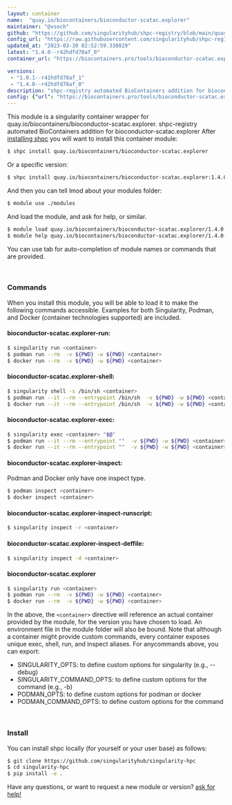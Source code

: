 ```yaml
---
layout: container
name:  "quay.io/biocontainers/bioconductor-scatac.explorer"
maintainer: "@vsoch"
github: "https://github.com/singularityhub/shpc-registry/blob/main/quay.io/biocontainers/bioconductor-scatac.explorer/container.yaml"
config_url: "https://raw.githubusercontent.com/singularityhub/shpc-registry/main/quay.io/biocontainers/bioconductor-scatac.explorer/container.yaml"
updated_at: "2023-03-30 02:52:59.338829"
latest: "1.4.0--r42hdfd78af_0"
container_url: "https://biocontainers.pro/tools/bioconductor-scatac.explorer"

versions:
 - "1.0.1--r41hdfd78af_1"
 - "1.4.0--r42hdfd78af_0"
description: "shpc-registry automated BioContainers addition for bioconductor-scatac.explorer"
config: {"url": "https://biocontainers.pro/tools/bioconductor-scatac.explorer", "maintainer": "@vsoch", "description": "shpc-registry automated BioContainers addition for bioconductor-scatac.explorer", "latest": {"1.4.0--r42hdfd78af_0": "sha256:cc4501d2bd8fbba963f5093514a9fde1b610caa40d23a15c19b0127653acd8f4"}, "tags": {"1.0.1--r41hdfd78af_1": "sha256:29edc141012c44c9bdd7c0c93bf90e071cf49e47bf80f3d3f053b5bb71b63fc5", "1.4.0--r42hdfd78af_0": "sha256:cc4501d2bd8fbba963f5093514a9fde1b610caa40d23a15c19b0127653acd8f4"}, "docker": "quay.io/biocontainers/bioconductor-scatac.explorer"}
---
```


This module is a singularity container wrapper for quay.io/biocontainers/bioconductor-scatac.explorer.
shpc-registry automated BioContainers addition for bioconductor-scatac.explorer
After [installing shpc](#install) you will want to install this container module:


```bash
$ shpc install quay.io/biocontainers/bioconductor-scatac.explorer
```

Or a specific version:

```bash
$ shpc install quay.io/biocontainers/bioconductor-scatac.explorer:1.4.0--r42hdfd78af_0
```

And then you can tell lmod about your modules folder:

```bash
$ module use ./modules
```

And load the module, and ask for help, or similar.

```bash
$ module load quay.io/biocontainers/bioconductor-scatac.explorer/1.4.0--r42hdfd78af_0
$ module help quay.io/biocontainers/bioconductor-scatac.explorer/1.4.0--r42hdfd78af_0
```

You can use tab for auto-completion of module names or commands that are provided.

<br>

### Commands

When you install this module, you will be able to load it to make the following commands accessible.
Examples for both Singularity, Podman, and Docker (container technologies supported) are included.

#### bioconductor-scatac.explorer-run:

```bash
$ singularity run <container>
$ podman run --rm  -v ${PWD} -w ${PWD} <container>
$ docker run --rm  -v ${PWD} -w ${PWD} <container>
```

#### bioconductor-scatac.explorer-shell:

```bash
$ singularity shell -s /bin/sh <container>
$ podman run --it --rm --entrypoint /bin/sh  -v ${PWD} -w ${PWD} <container>
$ docker run --it --rm --entrypoint /bin/sh  -v ${PWD} -w ${PWD} <container>
```

#### bioconductor-scatac.explorer-exec:

```bash
$ singularity exec <container> "$@"
$ podman run --it --rm --entrypoint ""  -v ${PWD} -w ${PWD} <container> "$@"
$ docker run --it --rm --entrypoint ""  -v ${PWD} -w ${PWD} <container> "$@"
```

#### bioconductor-scatac.explorer-inspect:

Podman and Docker only have one inspect type.

```bash
$ podman inspect <container>
$ docker inspect <container>
```

#### bioconductor-scatac.explorer-inspect-runscript:

```bash
$ singularity inspect -r <container>
```

#### bioconductor-scatac.explorer-inspect-deffile:

```bash
$ singularity inspect -d <container>
```



#### bioconductor-scatac.explorer

```bash
$ singularity run <container>
$ podman run --rm  -v ${PWD} -w ${PWD} <container>
$ docker run --rm  -v ${PWD} -w ${PWD} <container>
```


In the above, the `<container>` directive will reference an actual container provided
by the module, for the version you have chosen to load. An environment file in the
module folder will also be bound. Note that although a container
might provide custom commands, every container exposes unique exec, shell, run, and
inspect aliases. For anycommands above, you can export:

 - SINGULARITY_OPTS: to define custom options for singularity (e.g., --debug)
 - SINGULARITY_COMMAND_OPTS: to define custom options for the command (e.g., -b)
 - PODMAN_OPTS: to define custom options for podman or docker
 - PODMAN_COMMAND_OPTS: to define custom options for the command

<br>

### Install

You can install shpc locally (for yourself or your user base) as follows:

```bash
$ git clone https://github.com/singularityhub/singularity-hpc
$ cd singularity-hpc
$ pip install -e .
```

Have any questions, or want to request a new module or version? [ask for help!](https://github.com/singularityhub/singularity-hpc/issues)
